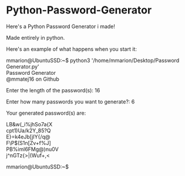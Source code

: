 # Python-Password-Generator
Here's a Python Password Generator i made!

Made entirely in python.

Here's an example of what happens when you start it:

mmarion@UbuntuSSD:~$ python3 '/home/mmarion/Desktop/Password Generator.py'  
Password Generator <br />
@mmatej16 on Github

Enter the length of the password(s): 16

Enter how many passwords you want to generate?: 6

Your generated password(s) are:

LB&w(_i%jhSo7a{X <br />
cpt1)Ua/k2Y_85?Q <br />
E}=k4eJb[jIY{/q@ <br />
F\P$(S1n[Zv+f%J] <br />
PB%iml6FMg@)nu0V <br />
j^nGTz{>|(Wuf+,< <br />

mmarion@UbuntuSSD:~$ 

